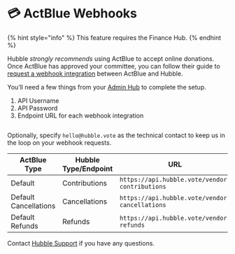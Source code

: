 # 💳 ActBlue Webhooks

{% hint style="info" %}
This feature requires the Finance Hub.
{% endhint %}

Hubble _strongly recommends_ using ActBlue to accept online donations. Once ActBlue has approved your committee, you can follow their guide to [request a webhook integration](https://support.actblue.com/campaign\_hub/the-dashboard/setting-up-a-webhook-integration/) between ActBlue and Hubble.

You’ll need a few things from your [Admin Hub](https://app.hubble.vote/admin) to complete the setup.

1. API Username
2. API Password
3. Endpoint URL for each webhook integration

<figure><img src="https://cdn.hubble.vote/images/screenshots/admin-hub-actblue.png" alt=""><figcaption></figcaption></figure>

Optionally, specify `hello@hubble.vote` as the technical contact to keep us in the loop on your webhook requests.

<table data-full-width="true"><thead><tr><th width="227.33333333333337">ActBlue Type</th><th width="224">Hubble Type/Endpoint</th><th>URL</th></tr></thead><tbody><tr><td>Default</td><td>Contributions</td><td><code>https://api.hubble.vote/vendor-contributions</code></td></tr><tr><td>Default Cancellations</td><td>Cancellations</td><td><code>https://api.hubble.vote/vendor-cancellations</code></td></tr><tr><td>Default Refunds</td><td>Refunds</td><td><code>https://api.hubble.vote/vendor-refunds</code></td></tr></tbody></table>

Contact [Hubble Support](mailto:help@hubble.vote) if you have any questions.
